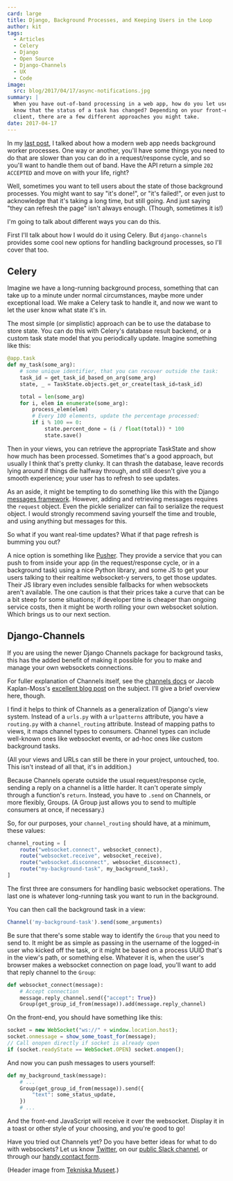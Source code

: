 ```yaml
---
card: large
title: Django, Background Processes, and Keeping Users in the Loop
author: kit
tags:
  - Articles
  - Celery
  - Django
  - Open Source
  - Django-Channels
  - UX
  - Code
image:
  src: blog/2017/04/17/async-notifications.jpg
summary: |
  When you have out-of-band processing in a web app, how do you let users
  know that the status of a task has changed? Depending on your front-end
  client, there are a few different approaches you might take.
date: 2017-04-17
---
```


In my [last post], I talked about how a modern web app needs background
worker processes. One way or another, you'll have some things you need
to do that are slower than you can do in a request/response cycle, and
so you'll want to handle them out of band. Have the API return a simple
`202 ACCEPTED` and move on with your life, right?

Well, sometimes you want to tell users about the state of those
background processes. You might want to say "it's done!", or "it's
failed!", or even just to acknowledge that it's taking a long time, but
still going. And just saying "they can refresh the page" isn't always
enough. (Though, sometimes it is!)

I'm going to talk about different ways you can do this.

First I'll talk about how I would do it using Celery. But
`django-channels` provides some cool new options for handling background
processes, so I'll cover that too.

[last post]: /2017/03/20/serializing-things/

## Celery

Imagine we have a long-running background process, something that can
take up to a minute under normal circumstances, maybe more under
exceptional load. We make a Celery task to handle it, and now we want to
let the user know what state it's in.

The most simple (or simplistic) approach can be to use the database to
store state. You can do this with Celery's database result backend, or a
custom task state model that you periodically update. Imagine something
like this:

```python
@app.task
def my_task(some_arg):
    # some unique identifier, that you can recover outside the task:
    task_id = get_task_id_based_on_arg(some_arg)
    state, _ = TaskState.objects.get_or_create(task_id=task_id)

    total = len(some_arg)
    for i, elem in enumerate(some_arg):
        process_elem(elem)
        # Every 100 elements, update the percentage processed:
        if i % 100 == 0:
            state.percent_done = (i / float(total)) * 100
            state.save()
```

Then in your views, you can retrieve the appropriate TaskState and show
how much has been processed. Sometimes that's a good approach, but
usually I think that's pretty clunky. It can thrash the database, leave
records lying around if things die halfway through, and still doesn't
give you a smooth experience; your user has to refresh to see updates.

As an aside, it might be tempting to do something like this with the
Django [messages framework]. However, adding and retrieving messages
requires the `request` object. Even the pickle serializer can fail to
serialize the request object. I would strongly recommend saving yourself
the time and trouble, and using anything but messages for this.

So what if you want real-time updates? What if that page refresh is
bumming you out?

A nice option is something like [Pusher]. They provide a service that
you can push to from inside your app (in the request/response cycle, or
in a background task) using a nice Python library, and some JS to get
your users talking to their realtime websocket-y servers, to get those
updates. Their JS library even includes sensible fallbacks for when
websockets aren't available. The one caution is that their prices take a
curve that can be a bit steep for some situations; if developer time is
cheaper than ongoing service costs, then it might be worth rolling your
own websocket solution. Which brings us to our next section.

[messages framework]: https://docs.djangoproject.com/en/1.11/ref/contrib/messages/
[Pusher]: https://pusher.com/

## Django-Channels

If you are using the newer Django Channels package for background tasks,
this has the added benefit of making it possible for you to make and
manage your own websockets connections.

For fuller explanation of Channels itself, see the [channels docs] or
Jacob Kaplan-Moss's [excellent blog post] on the subject. I'll give a
brief overview here, though.

I find it helps to think of Channels as a generalization of Django's
view system. Instead of a `urls.py` with a `urlpatterns` attribute, you
have a `routing.py` with a `channel_routing` attribute. Instead of
mapping paths to views, it maps channel types to consumers. Channel
types can include well-known ones like websocket events, or ad-hoc ones
like custom background tasks.

(All your views and URLs can still be there in your project, untouched,
too. This isn't instead of all that, it's in addition.)

Because Channels operate outside the usual request/response cycle,
sending a reply on a channel is a little harder. It can't operate simply
through a function's `return`. Instead, you have to `.send` on Channels,
or more flexibly, Groups. (A Group just allows you to send to multiple
consumers at once, if necessary.)

So, for our purposes, your `channel_routing` should have, at a minimum,
these values:

```js
channel_routing = [
    route("websocket.connect", websocket_connect),
    route("websocket.receive", websocket_receive),
    route("websocket.disconnect", websocket_disconnect),
    route("my-background-task", my_background_task),
]
```

The first three are consumers for handling basic websocket operations.
The last one is whatever long-running task you want to run in the
background.

You can then call the background task in a view:

```js
Channel('my-background-task').send(some_arguments)
```

Be sure that there's some stable way to identify the `Group` that you
need to send to. It might be as simple as passing in the username of the
logged-in user who kicked off the task, or it might be based on a
process UUID that's in the view's path, or something else. Whatever it
is, when the user's browser makes a websocket connection on page load,
you'll want to add that reply channel to the `Group`:

```python
def websocket_connect(message):
    # Accept connection
    message.reply_channel.send({"accept": True})
    Group(get_group_id_from(message)).add(message.reply_channel)
```

On the front-end, you should have something like this:

```js
socket = new WebSocket("ws://" + window.location.host);
socket.onmessage = show_some_toast_for(message);
// Call onopen directly if socket is already open
if (socket.readyState == WebSocket.OPEN) socket.onopen();
```

And now you can push messages to users yourself:

```python
def my_background_task(message):
    # ...
    Group(get_group_id_from(message)).send({
        "text": some_status_update,
    })
    # ...
```

And the front-end JavaScript will receive it over the websocket. Display
it in a toast or other style of your choosing, and you're good to go!

Have you tried out Channels yet? Do you have better ideas for what to do
with websockets? Let us know [Twitter], on our [public Slack channel],
or through our [handy contact form].

(Header image from [Tekniska Museet].)

[channels docs]: https://channels.readthedocs.io/en/stable/
[excellent blog post]: https://blog.heroku.com/in_deep_with_django_channels_the_future_of_real_time_apps_in_django
[Twitter]: https://twitter.com/oddbird
[public Slack channel]: http://friends.oddbird.net
[handy contact form]: /contact/
[Tekniska Museet]: https://www.flickr.com/photos/tekniskamuseet/6984485227/in/photolist-bDcj86-bCJAcK-kuma4q-a84vA7-m9MW4X-bpxan1-5MqJ6t-qveiAk-9HUcBY-bK7X7H-bDc9G8-H4CRif-ecoWKZ-gxg8pi-gxfwdA-gxg9yo-gxganN-gxgxhM-gxgdCL-SRK9sh-g2gW4S-eWUwc-Tj1w3G-SXLqUw-kWJsG1-5nuzrQ-o6Gn1v-dn8r3R-dn8u4y-RCNiKJ-dnp4W6-82121J-Sk9roq-dn7sPf-SiTrzM-SgfCro-TmmueP-dnpnsi-SgfEp1-dnpYB5-SRnywU-RF1mQK-JP5Pxc-SFuTr9-4BrHoH-Si5fuK-Sivnqi-KKuKjn-KjmLNW-KCAU1X
